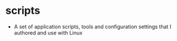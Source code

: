 # scripts
* A set of application scripts, tools and configuration settings that I authored and use with Linux
